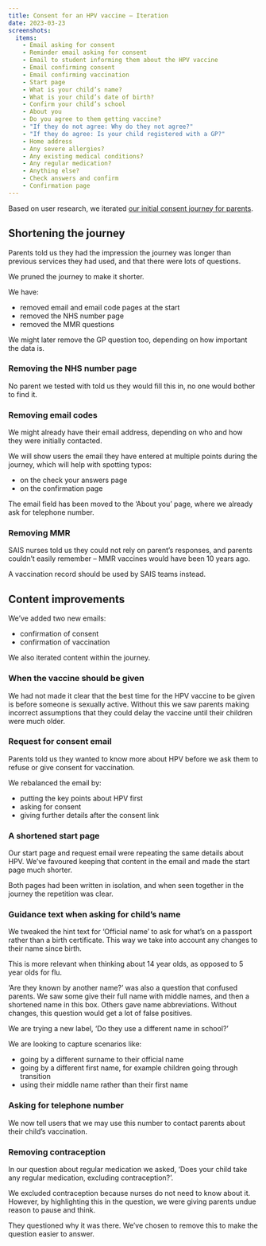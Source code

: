 ```yaml
---
title: Consent for an HPV vaccine – Iteration
date: 2023-03-23
screenshots:
  items:
    - Email asking for consent
    - Reminder email asking for consent
    - Email to student informing them about the HPV vaccine
    - Email confirming consent
    - Email confirming vaccination
    - Start page
    - What is your child’s name?
    - What is your child’s date of birth?
    - Confirm your child’s school
    - About you
    - Do you agree to them getting vaccine?
    - "If they do not agree: Why do they not agree?"
    - "If they do agree: Is your child registered with a GP?"
    - Home address
    - Any severe allergies?
    - Any existing medical conditions?
    - Any regular medication?
    - Anything else?
    - Check answers and confirm
    - Confirmation page
---
```


Based on user research, we iterated [our initial consent journey for parents](/manage-vaccinations-in-schools/2023/03/consent-for-an-hpv-vaccine/).

## Shortening the journey

Parents told us they had the impression the journey was longer than previous services they had used, and that there were lots of questions.

We pruned the journey to make it shorter.

We have:

- removed email and email code pages at the start
- removed the NHS number page
- removed the MMR questions

We might later remove the GP question too, depending on how important the data is.

### Removing the NHS number page

No parent we tested with told us they would fill this in, no one would bother to find it.

### Removing email codes

We might already have their email address, depending on who and how they were initially contacted.

We will show users the email they have entered at multiple points during the journey, which will help with spotting typos:

- on the check your answers page
- on the confirmation page

The email field has been moved to the ‘About you’ page, where we already ask for telephone number.

### Removing MMR

SAIS nurses told us they could not rely on parent’s responses, and parents couldn’t easily remember – MMR vaccines would have been 10 years ago.

A vaccination record should be used by SAIS teams instead.

## Content improvements

We’ve added two new emails:

- confirmation of consent
- confirmation of vaccination

We also iterated content within the journey.

### When the vaccine should be given

We had not made it clear that the best time for the HPV vaccine to be given is before someone is sexually active. Without this we saw parents making incorrect assumptions that they could delay the vaccine until their children were much older.

### Request for consent email

Parents told us they wanted to know more about HPV before we ask them to refuse or give consent for vaccination.

We rebalanced the email by:

- putting the key points about HPV first
- asking for consent
- giving further details after the consent link

### A shortened start page

Our start page and request email were repeating the same details about HPV. We’ve favoured keeping that content in the email and made the start page much shorter.

Both pages had been written in isolation, and when seen together in the journey the repetition was clear.

### Guidance text when asking for child’s name

We tweaked the hint text for ‘Official name’ to ask for what’s on a passport rather than a birth certificate. This way we take into account any changes to their name since birth.

This is more relevant when thinking about 14 year olds, as opposed to 5 year olds for flu.

‘Are they known by another name?’ was also a question that confused parents. We saw some give their full name with middle names, and then a shortened name in this box. Others gave name abbreviations. Without changes, this question would get a lot of false positives.

We are trying a new label, ‘Do they use a different name in school?’

We are looking to capture scenarios like:

- going by a different surname to their official name
- going by a different first name, for example children going through transition
- using their middle name rather than their first name

### Asking for telephone number

We now tell users that we may use this number to contact parents about their child’s vaccination.

### Removing contraception

In our question about regular medication we asked, ‘Does your child take any regular medication, excluding contraception?’.

We excluded contraception because nurses do not need to know about it. However, by highlighting this in the question, we were giving parents undue reason to pause and think.

They questioned why it was there. We’ve chosen to remove this to make the question easier to answer.
